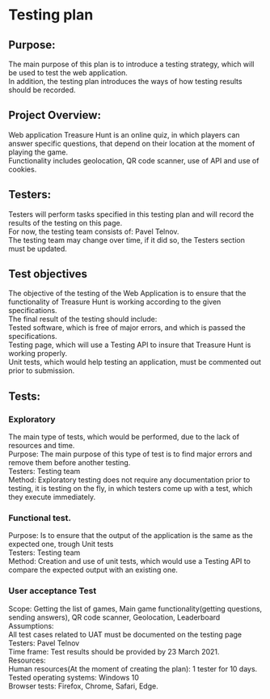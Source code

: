 # Testing plan 

## Purpose: 

The main purpose of this plan is to introduce a testing strategy, which will be used to test the web application.  
In addition, the testing plan introduces the ways of how testing results should be recorded.  
## Project Overview:
Web application Treasure Hunt is an online quiz, in which players can answer specific questions, that depend on their location at the moment of playing the game.  
Functionality includes geolocation, QR code scanner, use of API and use of cookies.  
## Testers:
Testers will perform tasks specified in this testing plan and will record the results of the testing on this page.   
For now, the testing team consists of: Pavel Telnov.  
The testing team may change over time, if it did so, the Testers section must be updated.  
## Test objectives
The objective of the testing of the Web Application is to ensure that the functionality of Treasure Hunt is working according to the given specifications.  
The final result of the testing should include:   
Tested software, which is free of major errors, and which is passed the specifications.  
Testing page, which will use a Testing API to insure that Treasure Hunt is working properly.   
Unit tests, which would help testing an application, must be commented out prior to submission.   
## Tests:
### Exploratory
The main type of tests, which would be performed, due to the lack of resources and time.    
Purpose: The main purpose of this type of test is to find major errors and remove them before another testing.    
Testers: Testing team    
Method: Exploratory testing does not require any documentation prior to testing, it is testing on the fly, in which testers come up with a test, which they execute immediately.     
### Functional test.
Purpose: Is to ensure that the output of the application is the same as the expected one, trough Unit tests    
Testers: Testing team    
Method: Creation and use of unit tests, which would use a Testing API to compare the expected output with an existing one.     
### User acceptance Test
Scope: Getting the list of games, Main game functionality(getting questions, sending answers), QR code scanner,  Geolocation, Leaderboard     
Assumptions:     
All test cases related to UAT must be documented on the testing page    
Testers: Pavel Telnov   
Time frame: Test results should be provided by 23 March 2021.    
Resources:    
Human resources(At the moment of creating the plan): 1 tester for 10 days.    
Tested operating systems: Windows 10   
Browser tests: Firefox, Chrome, Safari, Edge.   
